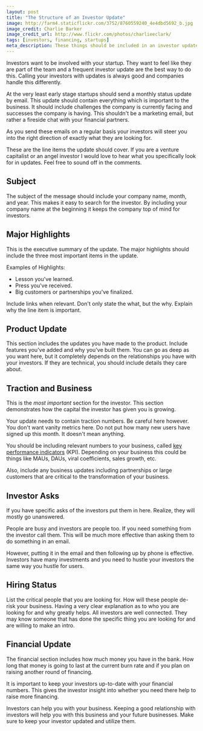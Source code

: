 ```yaml
---
layout: post
title: "The Structure of an Investor Update"
image: http://farm4.staticflickr.com/3752/8760559240_4e4dbd5692_b.jpg
image_credit: Charlie Barker
image_credit_url: http://www.flickr.com/photos/charlieeclark/
tags: [investors, financing, startups]
meta_description: These things should be included in an investor update when you are running a startup.
---
```

Investors want to be involved with your startup. They want to feel like they are part of the team and a frequent investor update are the best way to do this. Calling your investors with updates is always good and companies handle this differently.

At the very least early stage startups should send a monthly status update by email. This update should contain everything which is important to the business. It should include challenges the company is currently facing and successes the company is having. This shouldn't be a marketing email, but rather a fireside chat with your financial partners.

As you send these emails on a regular basis your investors will steer you into the right direction of exactly what they are looking for.

These are the line items the update should cover. If you are a venture capitalist or an angel investor I would love to hear what you specifically look for in updates. Feel free to sound off in the comments.

## Subject
The subject of the message should include your company name, month, and year. This makes it easy to search for the investor. By including your company name at the beginning it keeps the company top of mind for investors.

## Major Highlights
This is the executive summary of the update. The major highlights should include the three most important items in the update.

Examples of Highlights:
* Lesson you've learned.
* Press you've received.
* Big customers or partnerships you've finalized.

Include links when relevant. Don't only state the what, but the why. Explain why the line item is important.

## Product Update
This section includes the updates you have made to the product. Include features you've added and why you've built them. You can go as deep as you want here, but it completely depends on the relationships you have with your investors. If they are technical, you should include details they care about.

## Traction and Business
This is the _most important_ section for the investor. This section demonstrates how the capital the investor has given you is growing. 

Your update needs to contain traction numbers. Be careful here however. You don't want vanity metrics here. Do not put how many new users have signed up this month. It doesn't mean anything.

You should be including relevant numbers to your business, called [key performance indicators][1] (KPI). Depending on your business this could be things like MAUs, DAUs, viral coefficients, sales growth, etc.

Also, include any business updates including partnerships or large customers that are critical to the transformation of your business.

[1]: http://creately.com/blog/experience/measuring-business-performance-for-internet-startups/

## Investor Asks
If you have specific asks of the investors put them in here. Realize, they will mostly go unanswered. 

People are busy and investors are people too. If you need something from the investor call them. This will be much more effective than asking them to do something in an email. 

However, putting it in the email and then following up by phone is effective. Investors have many investments and you need to hustle your investors the same way you hustle for users.

## Hiring Status
List the critical people that you are looking for. How will these people de-risk your business. Having a very clear explanation as to who you are looking for and why greatly helps. All investors are well connected. They may know someone that has done the specific thing you are looking for and are willing to make an intro.

## Financial Update
The financial section includes how much money you have in the bank. How long that money is going to last at the current burn rate and if you plan on raising another round of financing.

It is important to keep your investors up-to-date with your financial numbers. This gives the investor insight into whether you need there help to raise more financing.

Investors can help you with your business. Keeping a good relationship with investors will help you with this business and your future businesses. Make sure to keep your investor updated and utilize them.